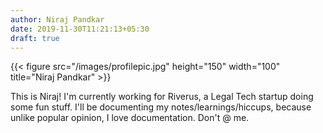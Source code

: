 ```yaml
---
author: Niraj Pandkar
date: 2019-11-30T11:21:13+05:30
draft: true
---
```


{{< figure src="/images/profilepic.jpg" height="150" width="100" title="Niraj Pandkar" >}}

This is Niraj! I'm currently working for Riverus, a Legal Tech startup doing some fun stuff. I'll be documenting my notes/learnings/hiccups, because unlike popular opinion, I love documentation. Don't @ me.